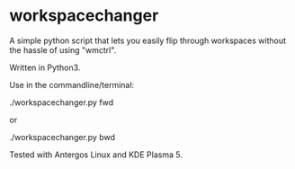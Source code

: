 # workspacechanger
A simple python script that lets you easily flip through workspaces without the hassle of using "wmctrl".

Written in Python3.

Use in the commandline/terminal:

./workspacechanger.py fwd

or

./workspacechanger.py bwd

Tested with Antergos Linux and KDE Plasma 5.

